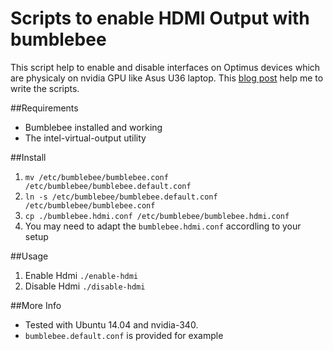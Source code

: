 # Scripts to enable HDMI Output with bumblebee

This script help to enable and disable interfaces on Optimus devices which are physicaly on nvidia GPU like Asus U36 laptop.
This [blog
post](http://www.unixreich.com/blog/2013/linux-nvidia-optimus-on-thinkpad-w520w530-with-external-monitor-finally-solved/) help me to write the scripts.

##Requirements
* Bumblebee installed and working
* The intel-virtual-output utility

##Install

1. `mv /etc/bumblebee/bumblebee.conf /etc/bumblebee/bumblebee.default.conf`
1. `ln -s /etc/bumblebee/bumblebee.default.conf /etc/bumblebee/bumblebee.conf`
1. `cp ./bumblebee.hdmi.conf /etc/bumblebee/bumblebee.hdmi.conf`
1. You may need to adapt the `bumblebee.hdmi.conf` accordling to your
   setup

##Usage
1. Enable Hdmi `./enable-hdmi`
1. Disable Hdmi `./disable-hdmi`

##More Info
* Tested with Ubuntu 14.04 and nvidia-340.
* `bumblebee.default.conf` is provided for example

